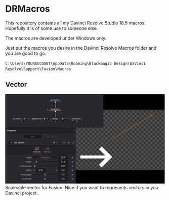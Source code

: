 # DRMacros
This repository contains all my Davinci Resolve Studio 18.5 macros. Hopefully it is of some use to someone else.

The macros are developed under Windows only. 

Just put the macros you desire in the Davinci Resolve Macros folder and you are good to go.

`C:\Users\YOURACCOUNT\AppData\Roaming\Blackmagic Design\DaVinci Resolve\Support\Fusion\Macros`


## Vector
![acl_vector example image](https://github.com/aconstlink/DRMacros/blob/main/images/acl_vector.jpg)
Scaleable vector for Fusion. Nice if you want to represents vectors in you Davinci project.
